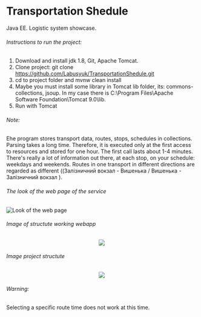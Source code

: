 # Transportation Shedule
Java EE. Logistic system showcase. 

###### Instructions to run the project:

1. Download and install jdk 1.8, Git, Apache Tomcat.
2. Clone project: git clone https://github.com/Labusyuk/TransportationShedule.git
3. cd to project folder and mvnw clean install
4. Maybe you must install some library in Tomcat lib folder, its: commons-collections, jsoup. In my case there is C:\Program Files\Apache Software Foundation\Tomcat 9.0\lib.
4. Run with Tomcat

###### Note: 
Еhe program stores transport data, routes, stops, schedules in collections. Parsing takes a long time. Therefore, it is executed only at the first access to resources and stored for one hour. The first call lasts about 1-4 minutes.
There's really a lot of information out there, at each stop, on your schedule: weekdays and weekends. Routes in one transport in different directions are regarded as different ((Залізничний вокзал - Вишенька   /  Вишенька - Залізничний вокзал ).

###### The look of the web page of the service

![Look of the web page](https://raw.githubusercontent.com/Labusyuk/TransportationShedule/master/other/webview.png)

###### Image of structute working webapp

<p align="center">
  <img src="https://raw.githubusercontent.com/Labusyuk/TransportationShedule/master/other/StructureDiagramTransportationShedule.png">
</p>

###### Image project structute

<p align="center">
  <img src="https://raw.githubusercontent.com/Labusyuk/TransportationShedule/master/other/projectStructure.png">
</p>

###### Warning: 
Selecting a specific route time does not work at this time.
